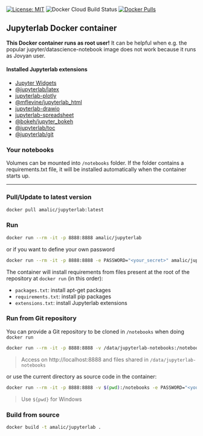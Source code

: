 [![License: MIT](https://img.shields.io/badge/License-MIT-yellow.svg)](https://github.com/amalic/Jupyterlab/blob/master/LICENSE)
![Docker Cloud Build Status](https://img.shields.io/docker/cloud/build/amalic/jupyterlab)
[![Docker Pulls](https://img.shields.io/docker/pulls/amalic/jupyterlab.svg)](https://hub.docker.com/r/amalic/jupyterlab/)


## Jupyterlab Docker container

**This Docker container runs as root user!** It can be helpful when e.g. the popular jupyter/datascience-notebook image does not work because it runs as Jovyan user. 

#### Installed Jupyterlab extensions
- [Jupyter Widgets](https://ipywidgets.readthedocs.io/en/latest/examples/Widget%20Basics.html)
- [@jupyterlab/latex](https://github.com/jupyterlab/jupyterlab-latex)
- [jupyterlab-plotly](https://www.npmjs.com/package/jupyterlab-plotly)
- [@mflevine/jupyterlab_html](https://github.com/mflevine/jupyterlab_html)
- [jupyterlab-drawio](https://github.com/QuantStack/jupyterlab-drawio)
- [jupyterlab-spreadsheet](https://github.com/quigleyj97/jupyterlab-spreadsheet)
- [@bokeh/jupyter_bokeh](https://github.com/bokeh/jupyter_bokeh)
- [@jupyterlab/toc](https://www.npmjs.com/package/@jupyterlab/toc)
- [@jupyterlab/git](https://www.npmjs.com/package/@jupyterlab/git)

### Your notebooks

Volumes can be mounted into `/notebooks` folder. If the folder contains a requirements.txt file, it will be installed automatically when the container starts up.

---

### Pull/Update to latest version
```bash
docker pull amalic/jupyterlab:latest
```

### Run
```bash
docker run --rm -it -p 8888:8888 amalic/jupyterlab
```

or if you want to define your own password
```bash
docker run --rm -it -p 8888:8888 -e PASSWORD="<your_secret>" amalic/jupyterlab
```

The container will install requirements from files present at the root of the repository at `docker run` (in this order):

* `packages.txt`: install apt-get packages
* `requirements.txt`: install pip packages
* `extensions.txt`: install Jupyterlab extensions

### Run from Git repository

You can provide a Git repository to be cloned in `/notebooks` when doing `docker run`

```bash
docker run --rm -it -p 8888:8888 -v /data/jupyterlab-notebooks:/notebooks -e PASSWORD="<your_secret>" -e GIT_URL="https://github.com/vemonet/translator-sparql-notebook" umids/jupyterlab:latest
```

> Access on http://localhost:8888 and files shared in `/data/jupyterlab-notebooks`

or use the current directory as source code in the container:

```bash
docker run --rm -it -p 8888:8888 -v $(pwd):/notebooks -e PASSWORD="<your_secret>" umids/jupyterlab:latest
```

> Use `${pwd}` for Windows

### Build from source

```bash
docker build -t amalic/jupyterlab .
```